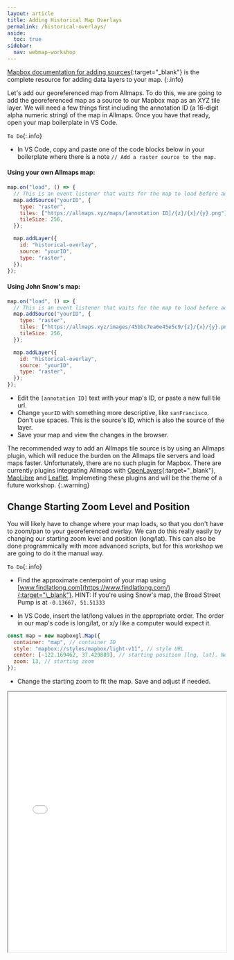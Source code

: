 ```yaml
---
layout: article
title: Adding Historical Map Overlays
permalink: /historical-overlays/
aside:
  toc: true
sidebar:
  nav: webmap-workshop
---
```


[Mapbox documentation for adding sources](https://docs.mapbox.com/mapbox-gl-js/api/sources/){:target="\_blank"} is the complete resource for adding data layers to your map.
{:.info}

Let's add our georeferenced map from Allmaps. To do this, we are going to add the georeferenced map as a source to our Mapbox map as an XYZ tile layer. We will need a few things first including the annotation ID (a 16-digit alpha numeric string) of the map in Allmaps. Once you have that ready, open your map boilerplate in VS Code.

`To Do`{:.info}

- In VS Code, copy and paste one of the code blocks below in your boilerplate where there is a note `// Add a raster source to the map.`

#### Using your own Allmaps map:

```js
map.on("load", () => {
  // This is an event listener that waits for the map to load before adding the source and layer.
  map.addSource("yourID", {
    type: "raster",
    tiles: ["https://allmaps.xyz/maps/[annotation ID]/{z}/{x}/{y}.png"],
    tileSize: 256,
  });

  map.addLayer({
    id: "historical-overlay",
    source: "yourID",
    type: "raster",
  });
});
```

#### Using John Snow's map:

```js
map.on("load", () => {
  // This is an event listener that waits for the map to load before adding the source and layer.
  map.addSource("yourID", {
    type: "raster",
    tiles: ["https://allmaps.xyz/images/45bbc7ea6e45e5c9/{z}/{x}/{y}.png"],
    tileSize: 256,
  });

  map.addLayer({
    id: "historical-overlay",
    source: "yourID",
    type: "raster",
  });
});
```

- Edit the `[annotation ID]` text with your map's ID, or paste a new full tile url.
- Change `yourID` with something more descriptive, like `sanFrancisco`. Don't use spaces. This is the source's ID, which is also the source of the layer.
- Save your map and view the changes in the browser.

The recommended way to add an Allmaps tile source is by using an Allmaps plugin, which will reduce the burden on the Allmaps tile servers and load maps faster. Unfortunately, there are no such plugin for Mapbox. There are currently plugins integrating Allmaps with [OpenLayers](https://github.com/allmaps/allmaps/tree/main/packages/openlayers){:target="\_blank"}, [MapLibre](https://github.com/allmaps/allmaps/tree/main/packages/maplibre) and [Leaflet](https://github.com/allmaps/allmaps/tree/main/packages/leaflet). Implemeting these plugins and will be the theme of a future workshop.
{:.warning}

## Change Starting Zoom Level and Position

You will likely have to change where your map loads, so that you don't have to zoom/pan to your georeferenced overlay. We can do this really easily by changing our starting zoom level and position (long/lat). This can also be done programmically with more advanced scripts, but for this workshop we are going to do it the manual way.

`To Do`{:.info}

- Find the approximate centerpoint of your map using [www.findlatlong.com](https://www.findlatlong.com/){:target="\_blank"}.
  HINT: If you're using Snow's map, the Broad Street Pump is at `-0.13667, 51.51333`

- In VS Code, insert the lat/long values in the appropriate order. The order in our map's code is long/lat, or x/y like a computer would expect it.

```js
const map = new mapboxgl.Map({
  container: "map", // container ID
  style: "mapbox://styles/mapbox/light-v11", // style URL
  center: [-122.169462, 37.429889], // starting position [lng, lat]. Note that lat must be set between -90 and 90, and long between -180 and 180
  zoom: 13, // starting zoom
});
```

- Change the starting zoom to fit the map. Save and adjust if needed.

 <iframe height="600px" width="100%" src="/overlaying-the-past/maps/map02.html" title="Dislaying the map boilerplate with a historical map overlay"></iframe>
